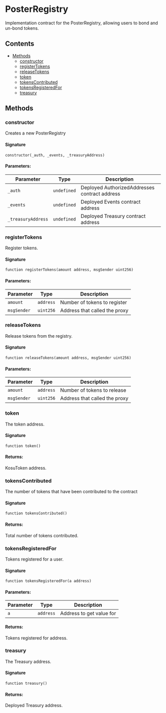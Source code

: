 # PosterRegistry

Implementation contract for the PosterRegistry, allowing users to bond and un-bond tokens.

## Contents

-   [Methods](undefined)
    -   [constructor](#constructor)
    -   [registerTokens](#registerTokens)
    -   [releaseTokens](#releaseTokens)
    -   [token](#token)
    -   [tokensContributed](#tokensContributed)
    -   [tokensRegisteredFor](#tokensRegisteredFor)
    -   [treasury](#treasury)

## Methods

### constructor

Creates a new PosterRegistry

#### Signature

```solidity
constructor(_auth, _events, _treasuryAddress)
```

#### Parameters:

| Parameter          | Type        | Description                                   |
| ------------------ | ----------- | --------------------------------------------- |
| `_auth`            | `undefined` | Deployed AuthorizedAddresses contract address |
| `_events`          | `undefined` | Deployed Events contract address              |
| `_treasuryAddress` | `undefined` | Deployed Treasury contract address            |

### registerTokens

Register tokens.

#### Signature

```solidity
function registerTokens(amount address, msgSender uint256)
```

#### Parameters:

| Parameter   | Type      | Description                   |
| ----------- | --------- | ----------------------------- |
| `amount`    | `address` | Number of tokens to register  |
| `msgSender` | `uint256` | Address that called the proxy |

### releaseTokens

Release tokens from the registry.

#### Signature

```solidity
function releaseTokens(amount address, msgSender uint256)
```

#### Parameters:

| Parameter   | Type      | Description                   |
| ----------- | --------- | ----------------------------- |
| `amount`    | `address` | Number of tokens to release   |
| `msgSender` | `uint256` | Address that called the proxy |

### token

The token address.

#### Signature

```solidity
function token()
```

#### Returns:

KosuToken address.

### tokensContributed

The number of tokens that have been contributed to the contract

#### Signature

```solidity
function tokensContributed()
```

#### Returns:

Total number of tokens contributed.

### tokensRegisteredFor

Tokens registered for a user.

#### Signature

```solidity
function tokensRegisteredFor(a address)
```

#### Parameters:

| Parameter | Type      | Description              |
| --------- | --------- | ------------------------ |
| `a`       | `address` | Address to get value for |

#### Returns:

Tokens registered for address.

### treasury

The Treasury address.

#### Signature

```solidity
function treasury()
```

#### Returns:

Deployed Treasury address.
